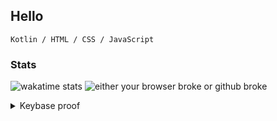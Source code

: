 ## Hello
```
Kotlin / HTML / CSS / JavaScript
```

### Stats
![wakatime stats](https://github-readme-stats.vercel.app/api/wakatime?username=sourTaste000)
![either your browser broke or github broke](https://github-readme-stats.vercel.app/api?username=sourTaste000&theme=vue&count_private=true&include_all_commits=true)

<details>
  <summary>Keybase proof</summary>

I hereby claim:

  * I am sourtaste000 on github.
  * I am sourtaste000 (https://keybase.io/sourtaste000) on keybase.
  * I have a public key ASAzkTimOJypUxz4SIFt9_EXKp798oo3SNJToXmuRxSpTgo

To claim this, I am signing this object:

```json
{
  "body": {
    "key": {
      "eldest_kid": "01013fb4717fff27fa9afb7ce40601649285a4f0042f90502953d76ff3234c231e570a",
      "host": "keybase.io",
      "kid": "0120339138a6389ca9531cf848816df7f1172a9efdf28a3748d253a179ae4714a94e0a",
      "uid": "16983795d54e37e8e8b9122320159919",
      "username": "sourtaste000"
    },
    "merkle_root": {
      "ctime": 1602610316,
      "hash": "7744d0668983765aca5e7ec78ee417da231b3eba4752114bee4c40a8c7a081cf926bdc18951d5c9b76de139f6e85671d72c9eaa67bf7ae9989f571fe8dae803e",
      "hash_meta": "a59d56836b35079d6480b4609e55aad2a7e5db6295d652687ddc7aa857be7d0d",
      "seqno": 17818573
    },
    "service": {
      "entropy": "NqYyV6pZ2Zurdtri4YOO5XrP",
      "name": "github",
      "username": "sourtaste000"
    },
    "type": "web_service_binding",
    "version": 2
  },
  "client": {
    "name": "keybase.io go client",
    "version": "5.5.0"
  },
  "ctime": 1602610345,
  "expire_in": 504576000,
  "prev": "213c87bcd9fc8011baecdacba460b53b02def3c1fdeac7b29df5bb74b0f8ce84",
  "seqno": 43,
  "tag": "signature"
}
```

with the key [ASAzkTimOJypUxz4SIFt9_EXKp798oo3SNJToXmuRxSpTgo](https://keybase.io/sourtaste000), yielding the signature:

```
hKRib2R5hqhkZXRhY2hlZMOpaGFzaF90eXBlCqNrZXnEIwEgM5E4pjicqVMc+EiBbffxFyqe/fKKN0jSU6F5rkcUqU4Kp3BheWxvYWTESpcCK8QgITyHvNn8gBG67NrLpGC1OwLe88H96seynfW7dLD4zoTEIEgTsCEOWQPcqypDmy5yvMULh95zIpXTSb8BY0e90ewrAgHCo3NpZ8RA1IgfWgHIq4Jqr0iYpSjA0vr0xB0AZuhNAL5dsrYbBgMQmR2sv0RgxYfuGa6xGaU23bx7VlpiO1oXtL0OVBNzDqhzaWdfdHlwZSCkaGFzaIKkdHlwZQildmFsdWXEIMLfJ0erVV74Zxaw0xVNIaFOoOsNwpZ4nK3HIstWTh7so3RhZ80CAqd2ZXJzaW9uAQ==

```

And finally, I am proving ownership of the github account by posting this as a gist.

### My publicly-auditable identity:

https://keybase.io/sourtaste000

### From the command line:

Consider the [keybase command line program](https://keybase.io/download).

```bash
# look me up
keybase id sourtaste000
```
</details>
